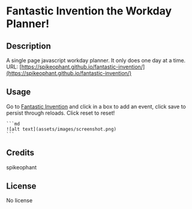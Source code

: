 # Fantastic Invention the Workday Planner!

## Description

A single page javascript workday planner.  It only does one day at a time. 
URL: [https://spikeophant.github.io/fantastic-invention/](https://spikeophant.github.io/fantastic-invention/)

## Usage

Go to [Fantastic Invention](https://spikeophant.github.io/fantastic-invention/) and click in a box to add an event, click save to persist through reloads.  Click reset to reset!

    ```md
    ![alt text](assets/images/screenshot.png)
    ```

## Credits

spikeophant

## License

No license

